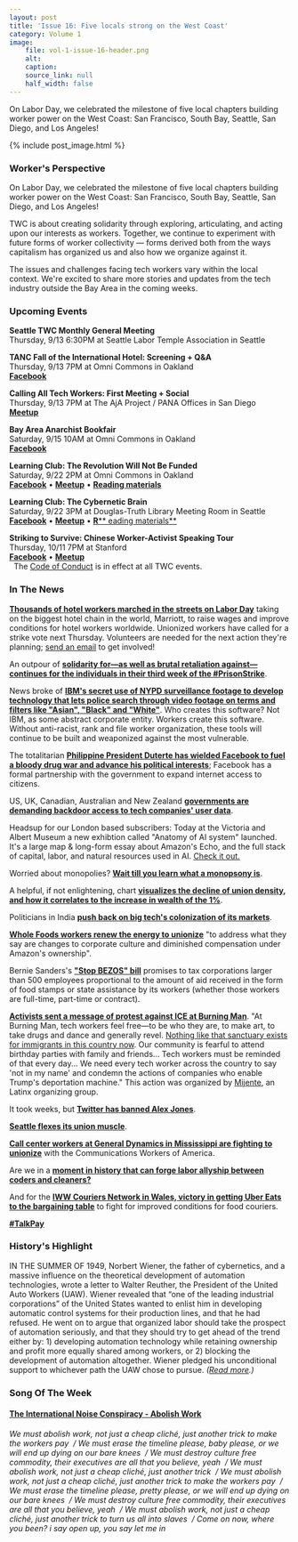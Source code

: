 ```yaml
---
layout: post
title: 'Issue 16: Five locals strong on the West Coast'
category: Volume 1
image:
    file: vol-1-issue-16-header.png
    alt: 
    caption: 
    source_link: null
    half_width: false
---
```


<!-- Content imported from: http://eepurl.com/dGnWqz -->

On Labor Day, we celebrated the milestone of five local chapters building worker power on the West Coast: San Francisco, South Bay, Seattle, San Diego, and Los Angeles!

<!--excerpt-->

{% include post_image.html %}

### Worker's Perspective

On Labor Day, we celebrated the milestone of five local chapters building worker power on the West Coast: San Francisco, South Bay, Seattle, San Diego, and Los Angeles!  
  
TWC is about creating solidarity through exploring, articulating, and acting upon our interests as workers. Together, we continue to experiment with future forms of worker collectivity — forms derived both from the ways capitalism has organized us and also how we organize against it.  
  
The issues and challenges facing tech workers vary within the local context. We're excited to share more stories and updates from the tech industry outside the Bay Area in the coming weeks.


###  Upcoming Events

  
**Seattle TWC Monthly General Meeting**  
Thursday, 9/13 6:30PM at Seattle Labor Temple Association in Seattle&nbsp;  
  
**TANC Fall of the International Hotel: Screening + Q&A**  
Thursday, 9/13 7PM at Omni Commons in Oakland  
[**Facebook**](https://www.facebook.com/events/2290155951014058/)  
  
**Calling All Tech Workers: First Meeting + Social**  
Thursday, 9/13 7PM at The AjA Project / PANA Offices in San Diego  
[**Meetup**](https://www.meetup.com/TWCSanDiego/events/254210611/)  
  
**Bay Area Anarchist Bookfair**  
Saturday, 9/15 10AM at Omni Commons in Oakland  
[**Facebook**](https://www.facebook.com/events/380200949067354/)  
  
**Learning Club: The Revolution Will Not Be Funded**  
Saturday, 9/22 2PM at Omni Commons in Oakland  
[**Facebook**](https://www.facebook.com/events/2169876176601348/?ref_page_id=1620087751567084&acontext=%7B%22source%22%3A5%2C%22action_history%22%3A%5B%7B%22surface%22%3A%22page%22%2C%22mechanism%22%3A%22main_list%22%2C%22extra_data%22%3A%22%5C%22%5B%5D%5C%22%22%7D%5D%2C%22has_source%22%3Atrue%7D) •&nbsp;[**Meetup**](https://www.meetup.com/Tech-Workers-Coalition/)&nbsp;• [**Reading materials**](https://sites.google.com/view/tech-workers-coalition/topics/the-revolution-will-not-be-funded?authuser=0)  
  
**Learning Club: The Cybernetic Brain**  
Saturday, 9/22 3PM at Douglas-Truth Library Meeting Room in Seattle  
[**Facebook**](https://www.facebook.com/events/1807664429287026/?ref_page_id=1620087751567084&acontext=%7B%22source%22%3A5%2C%22action_history%22%3A%5B%7B%22surface%22%3A%22page%22%2C%22mechanism%22%3A%22main_list%22%2C%22extra_data%22%3A%22%5C%22%5B%5D%5C%22%22%7D%5D%2C%22has_source%22%3Atrue%7D) • [**Meetup**](https://www.meetup.com/SEATWC/events/254384263/) •&nbsp;[**R**** eading materials**](https://sites.google.com/view/tech-workers-coalition/topics/the-cybernetic-brain?authuser=0)  
  
**Striking to Survive: Chinese Worker-Activist Speaking Tour**  
Thursday, 10/11 7PM at Stanford  
[**Facebook**](https://www.facebook.com/events/1807664429287026/?ref_page_id=1620087751567084&acontext=%7B%22source%22%3A5%2C%22action_history%22%3A%5B%7B%22surface%22%3A%22page%22%2C%22mechanism%22%3A%22main_list%22%2C%22extra_data%22%3A%22%5C%22%5B%5D%5C%22%22%7D%5D%2C%22has_source%22%3Atrue%7Dhttps://www.facebook.com/events/1898490060454664/)&nbsp;• [**Meetup**](https://www.meetup.com/Tech-Workers-Coalition/events/254402815/)  
&nbsp; The [Code of Conduct](https://techworkerscoalition.org/community-guide/) is in effect at all TWC events.


###  In The News

[**Thousand**](https://apnews.com/8e13f54aa4f34b588068b5f9d842bf77)**[s of hotel workers marched in the streets on Labor Day](https://apnews.com/8e13f54aa4f34b588068b5f9d842bf77)** taking on the biggest hotel chain in the world, Marriott, to raise wages and improve conditions for hotel workers worldwide. Unionized workers have called for a strike vote next Thursday. Volunteers are needed for the next action they're planning; [send an email](http://Ccruz@unitehere.org) to get involved!  
  
An outpour of [**solidarity for—as well as brutal retaliation against—continues for the individuals in their third week of the #PrisonStrike**](https://twitter.com/IWW_IWOC).  
  
News broke of [**IBM's secret use of NYPD surveillance footage to develop technology that lets police search through video footage on terms and filters like "Asian", "Black" and "White"**](https://theintercept.com/2018/09/06/nypd-surveillance-camera-skin-tone-search/). Who creates this software? Not IBM, as some abstract corporate entity. Workers create this software. Without anti-racist, rank and file worker organization, these tools will continue to be built and weaponized against the most vulnerable.  
  
The totalitarian [**Philippine President Duterte has wielded Facebook to fuel a bloody drug war and advance his political interests**](https://www.buzzfeednews.com/article/daveyalba/facebook-philippines-dutertes-drug-war); Facebook has a formal partnership with the government to expand internet access to citizens.&nbsp;&nbsp;  
  
US, UK, Canadian, Australian and New Zealand [**governments are demanding backdoor access to tech companies' user data**](https://techcrunch.com/2018/09/03/five-eyes-governments-call-on-tech-giants-to-build-encryption-backdoors-or-else/).  
  
Headsup for our London based subscribers: Today at the Victoria and Albert Museum a new exhibtion called "Anatomy of AI system" launched. It's a large map & long-form essay about Amazon's Echo, and the full stack of capital, labor, and natural resources used in AI. [Check it out.](https://anatomyof.ai/)  
  
Worried about monopolies? [**Wait till you learn what a monopsony is**](https://www.ineteconomics.org/perspectives/blog/why-we-should-worry-about-monopsony).  
  
A helpful, if not enlightening, chart [**visualizes the decline of union density, and how it correlates to the increase in wealth of the 1%**](https://www.dataforprogress.org/blog/2018/9/2/data-for-politics-18-unions-are-good-as-hell).  
  
Politicians in India [**push back on big tech's colonization of its markets**](https://www.nytimes.com/2018/08/31/technology/india-technology-american-giants.html).  
  
[**Whole Foods workers renew the energy to unionize**](https://www.wsj.com/articles/whole-foods-workers-push-to-unionize-1536235201?mod=hp_lista_pos3) "to address what they say are changes to corporate culture and diminished compensation under Amazon's ownership".  
  
Bernie Sanders's [**"Stop BEZOS" bill**](https://www.theverge.com/2018/9/5/17819450/bernie-sanders-stop-bezos-amazon-worker-pay-corporate-welfare-tax-bill) promises to tax corporations larger than 500 employees proportional to the amount of aid received in the form of food stamps or state assistance by its workers (whether those workers are full-time, part-time or contract).  
  
[**Activists sent a message of protest against ICE at Burning Man**](https://www.newsweek.com/video-activists-build-giant-ice-cage-burning-man-slam-palantir-and-amazon-1101788). "At Burning Man, tech workers feel free—to be who they are, to make art, to take drugs and dance and generally revel. [Nothing like that sanctuary exists for immigrants in this country now](https://brokeassstuart.com/2018/09/06/we-went-to-burning-man-to-tell-tech-stop-supporting-ice/). Our community is fearful to attend birthday parties with family and friends... Tech workers must be reminded of that every day... We need every tech worker across the country to say 'not in my name' and condemn the actions of companies who enable Trump's deportation machine." This action was organized by [Mijente](https://twitter.com/ConMijente), an Latinx organizing group.  
  
It took weeks, but [**Twitter has banned Alex Jones**](https://www.cnbc.com/2018/09/06/twitter-permanently-bans-alex-jones-and-infowars-accounts.html).  
  
[**Seattle flexes its union muscle**](https://www.seattletimes.com/business/in-labor-friendly-seattle-unions-push-for-new-territory/).  
  
[**Call center workers at General Dynamics in Mississippi are fighting to unionize**](https://splinternews.com/the-plot-of-sorry-to-bother-you-comes-to-life-1828803156) with the Communications Workers of America.  
  
Are we in a [**moment in history that can forge labor allyship between coders and cleaners?**](https://www.theatlantic.com/technology/archive/2018/09/tech-labor-movement/567808/)  
  
And for the [**IWW Couriers Network in Wales, victory in getting Uber Eats to the bargaining table**](https://www.facebook.com/IWWCouriersNetwork/videos/535742943551965/) to fight for improved conditions for food couriers.  
  
[**#TalkPay**](https://www.nytimes.com/2018/08/31/smarter-living/pay-secrecy-national-labor-rights-act.html)


### History's Highlight

IN THE SUMMER OF 1949, Norbert Wiener, the father of cybernetics, and a massive influence on the theoretical development of automation technologies, wrote a letter to Walter Reuther, the President of the United Auto Workers (UAW). Wiener revealed that “one of the leading industrial corporations” of the United States wanted to enlist him in developing automatic control systems for their production lines, and that he had refused. He went on to argue that organized labor should take the prospect of automation seriously, and that they should try to get ahead of the trend either by: 1) developing automation technology while retaining ownership and profit more equally shared among workers, or 2) blocking the development of automation altogether. Wiener pledged his unconditional support to&nbsp;whichever path the UAW chose to pursue. _([Read more](https://libcom.org/history/father-cybernetics-norbert-wieners-letter-uaw-president-walter-reuther).)_


### Song Of The Week

#### [**The International Noise Conspiracy - Abolish Work**](https://youtu.be/dOqJeeDa7tE)

  
_We must abolish work, not just a cheap cliché, just another trick to make the workers pay&nbsp; / We must erase the timeline please, baby please, or we will end up dying on our bare knees&nbsp; / We must destroy culture free commodity, their executives are all that you believe, yeah&nbsp; / We must abolish work, not just a cheap cliché, just another trick&nbsp; / We must abolish work, not just a cheap cliché, just another trick to make the workers pay&nbsp; / We must erase the timeline please, pretty please, or we will end up dying on our bare knees&nbsp; / We must destroy culture free commodity, their executives are all that you believe, yeah&nbsp; / We must abolish work, not just a cheap cliché, just another trick to turn us all into slaves&nbsp; / Come on now, where you been? i say open up, you say let me in_   
&nbsp;

&nbsp;


